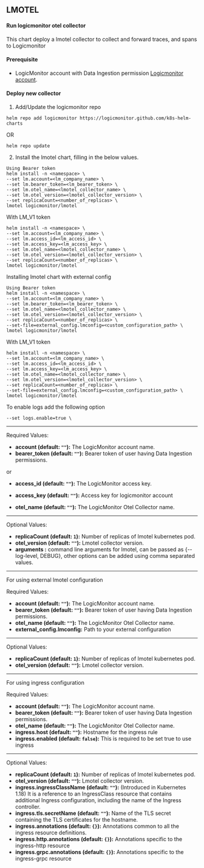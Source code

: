 ## LMOTEL
#### Run logicmonitor otel collector
This chart deploy a lmotel collector to collect and forward traces, and spans to Logicmonitor
#### Prerequisite
- LogicMonitor account with Data Ingestion permission [Logicmonitor account](https://www.logicmonitor.com). 
#### Deploy new collector
1. Add/Update the logicmonitor repo
``` console
helm repo add logicmonitor https://logicmonitor.github.com/k8s-helm-charts
```
OR
``` console
helm repo update
```
2. Install the lmotel chart, filling in the below values.
``` console
Using Bearer token
helm install -n <namespace> \
--set lm.account=<lm_company_name> \
--set lm.bearer_token=<lm_bearer_token> \
--set lm.otel_name=<lmotel_collector_name> \
--set lm.otel_version=<lmotel_collector_version> \
--set replicaCount=<number_of_replicas> \
lmotel logicmonitor/lmotel
```
With LM_V1 token 
``` console
helm install -n <namespace> \
--set lm.account=<lm_company_name> \
--set lm.access_id=<lm_access_id> \
--set lm.access_key=<lm_access_key> \
--set lm.otel_name=<lmotel_collector_name> \
--set lm.otel_version=<lmotel_collector_version> \
--set replicaCount=<number_of_replicas> \
lmotel logicmonitor/lmotel
```

Installing lmotel chart with external config
``` console
Using Bearer token
helm install -n <namespace> \
--set lm.account=<lm_company_name> \
--set lm.bearer_token=<lm_bearer_token> \
--set lm.otel_name=<lmotel_collector_name> \
--set lm.otel_version=<lmotel_collector_version> \
--set replicaCount=<number_of_replicas> \
--set-file=external_config.lmconfig=<custom_configuration_path> \
lmotel logicmonitor/lmotel
```
With LM_V1 token
``` console
helm install -n <namespace> \
--set lm.account=<lm_company_name> \
--set lm.access_id=<lm_access_id> \
--set lm.access_key=<lm_access_key> \
--set lm.otel_name=<lmotel_collector_name> \
--set lm.otel_version=<lmotel_collector_version> \
--set replicaCount=<number_of_replicas> \
--set-file=external_config.lmconfig=<custom_configuration_path> \
lmotel logicmonitor/lmotel
```

To enable logs add the following option
``` console
--set logs.enable=true \
```

---
Required Values:
- **account (default: `""`):** The LogicMonitor account name.
- **bearer_token (default: `""`):** Bearer token of user having Data Ingestion permissions.

or 

- **access_id (default: `""`):** The LogicMonitor access key.
- **access_key (default: `""`):** Access key for logicmonitor account


- **otel_name (default: `""`):** The LogicMonitor Otel Collector name.
---
Optional Values:
- **replicaCount (default: `1`):** Number of replicas of lmotel kubernetes pod.
- **otel_version (default: `""`):** Lmotel collector version.
- **arguments :** command line arguments for lmotel, can be passed as {--log-level, DEBUG}, other options can be added using comma separated values.
---

For using external lmotel configuration

Required Values:
- **account (default: `""`):** The LogicMonitor account name.
- **bearer_token (default: `""`):** Bearer token of user having Data Ingestion permissions.
- **otel_name (default: `""`):** The LogicMonitor Otel Collector name.
- **external_config.lmconfig:** Path to your external configuration
---
Optional Values:
- **replicaCount (default: `1`):** Number of replicas of lmotel kubernetes pod.
- **otel_version (default: `""`):** Lmotel collector version.
---

For using ingress configuration

Required Values:
- **account (default: `""`):** The LogicMonitor account name.
- **bearer_token (default: `""`):** Bearer token of user having Data Ingestion permissions.
- **otel_name (default: `""`):** The LogicMonitor Otel Collector name.
- **ingress.host (default: `""`):** Hostname for the ingress rule
- **ingress.enabled (default: `false`):** This is required to be set true to use ingress

---
Optional Values:
- **replicaCount (default: `1`):** Number of replicas of lmotel kubernetes pod.
- **otel_version (default: `""`):** Lmotel collector version.
- **ingress.ingressClassName (default: `""`):** (Introduced in Kubernetes 1.18) It is a reference to an IngressClass resource that contains additional Ingress configuration, including the name of the Ingress controller.
- **ingress.tls.secretName (default: `""`):** Name of the TLS secret containing the TLS certificates for the hostname.
- **ingress.annotations (default: `{}`):** Annotations common to all the ingress resource definitions.
- **ingress.http.annotations (default: `{}`):** Annotations specific to the ingress-http resource
- **ingress.grpc.annotations (default: `{}`):** Annotations specific to the ingress-grpc resource